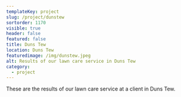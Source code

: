 ```yaml
---
templateKey: project
slug: /project/dunstew
sortorder: 1170
visible: true
header: false
featured: false
title: Duns Tew
location: Duns Tew
featuredimage: /img/dunstew.jpeg
alt: Results of our lawn care service in Duns Tew
category:
  - project
---
```

These are the results of our lawn care service at a client in Duns Tew.


